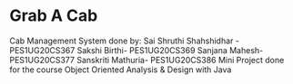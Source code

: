 # Grab A Cab
Cab Management System done by:
Sai Shruthi Shahshidhar - PES1UG20CS367
Sakshi Birthi- PES1UG20CS369
Sanjana Mahesh- PES1UG20CS377
Sanskriti Mathuria- PES1UG20CS386
Mini Project done for the course Object Oriented Analysis &amp; Design with Java
